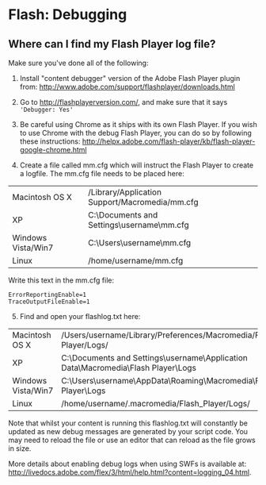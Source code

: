 Flash: Debugging
================


Where can I find my Flash Player log file?
------------------------------------------


Make sure you've done all of the following:

1) Install "content debugger" version of the Adobe Flash Player plugin from: http://www.adobe.com/support/flashplayer/downloads.html

2) Go to http://flashplayerversion.com/, and make sure that it says `'Debugger: Yes'` 

3) Be careful using Chrome as it ships with its own Flash Player. If you wish to use Chrome with the debug Flash Player, you can do so by following these instructions: http://helpx.adobe.com/flash-player/kb/flash-player-google-chrome.html

4) Create a file called mm.cfg which will instruct the Flash Player to create a logfile. The mm.cfg file needs to be placed here:


|  |  |
|--|--|
|Macintosh OS X |/Library/Application Support/Macromedia/mm.cfg |
|XP |C:\Documents and Settings\username\mm.cfg |
|Windows Vista/Win7 |C:\Users\username\mm.cfg |
|Linux |/home/username/mm.cfg |

Write this text in the mm.cfg file:

````
ErrorReportingEnable=1
TraceOutputFileEnable=1
````

5) Find and open your flashlog.txt here:



|  |  |
|--|--|
|Macintosh OS X|/Users/username/Library/Preferences/Macromedia/Flash Player/Logs/|
|XP|C:\Documents and Settings\username\Application Data\Macromedia\Flash Player\Logs|
|Windows Vista/Win7|C:\Users\username\AppData\Roaming\Macromedia\Flash Player\Logs
|Linux|/home/username/.macromedia/Flash_Player/Logs/|
Note that whilst your content is running this flashlog.txt will constantly be updated as new debug messages are generated by your script code.  You may need to reload the file or use an editor that can reload as the file grows in size.

More details about enabling debug logs when using SWFs is available at: http://livedocs.adobe.com/flex/3/html/help.html?content=logging_04.html.
